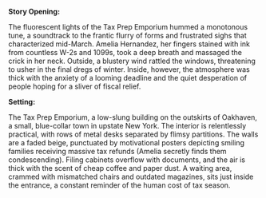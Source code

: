 **Story Opening:**

The fluorescent lights of the Tax Prep Emporium hummed a monotonous tune, a soundtrack to the frantic flurry of forms and frustrated sighs that characterized mid-March. Amelia Hernandez, her fingers stained with ink from countless W-2s and 1099s, took a deep breath and massaged the crick in her neck. Outside, a blustery wind rattled the windows, threatening to usher in the final dregs of winter. Inside, however, the atmosphere was thick with the anxiety of a looming deadline and the quiet desperation of people hoping for a sliver of fiscal relief.

**Setting:**

The Tax Prep Emporium, a low-slung building on the outskirts of Oakhaven, a small, blue-collar town in upstate New York. The interior is relentlessly practical, with rows of metal desks separated by flimsy partitions. The walls are a faded beige, punctuated by motivational posters depicting smiling families receiving massive tax refunds (Amelia secretly finds them condescending). Filing cabinets overflow with documents, and the air is thick with the scent of cheap coffee and paper dust. A waiting area, crammed with mismatched chairs and outdated magazines, sits just inside the entrance, a constant reminder of the human cost of tax season.
